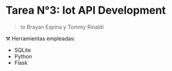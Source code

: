 # Tarea N°3: Iot API Development 
> to Brayan Espina y Tommy Rinaldi

:hammer_and_pick:	Herramientas empleadas:
- SQLite
- Python
- Flask
